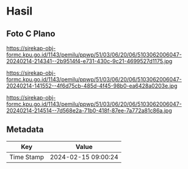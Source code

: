 # Hasil

## Foto C Plano

https://sirekap-obj-formc.kpu.go.id/1143/pemilu/ppwp/51/03/06/20/06/5103062006047-20240214-214341--2b9514f4-e731-430c-9c21-4699527d1175.jpg

https://sirekap-obj-formc.kpu.go.id/1143/pemilu/ppwp/51/03/06/20/06/5103062006047-20240214-141552--4f6d75cb-485d-4f45-98b0-ea6428a0203e.jpg

https://sirekap-obj-formc.kpu.go.id/1143/pemilu/ppwp/51/03/06/20/06/5103062006047-20240214-214514--7d568e2a-71b0-418f-87ee-7a772a81c86a.jpg


## Metadata

| Key        | Value               |
| ---------- | ------------------- |
| Time Stamp | 2024-02-15 09:00:24 |



